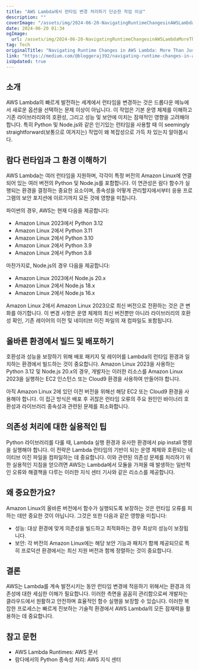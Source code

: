 ```yaml
---
title: "AWS Lambda에서 런타임 변경 처리하기 단순한 작업 이상"
description: ""
coverImage: "/assets/img/2024-06-20-NavigatingRuntimeChangesinAWSLambdaMoreThanJustaSimpleTask_0.png"
date: 2024-06-20 01:34
ogImage: 
  url: /assets/img/2024-06-20-NavigatingRuntimeChangesinAWSLambdaMoreThanJustaSimpleTask_0.png
tag: Tech
originalTitle: "Navigating Runtime Changes in AWS Lambda: More Than Just a Simple Task"
link: "https://medium.com/@bloggeraj392/navigating-runtime-changes-in-aws-lambda-more-than-just-a-simple-task-7541ed222d8e"
isUpdated: true
---
```





## 소개

AWS Lambda의 빠르게 발전하는 세계에서 런타임을 변경하는 것은 드롭다운 메뉴에서 새로운 옵션을 선택하는 문제 이상이 아닙니다. 이 작업은 기본 운영 체제를 이해하고 기존 라이브러리와의 호환성, 그리고 성능 및 보안에 미치는 잠재적인 영향을 고려해야 합니다. 특히 Python 및 Node.js와 같은 인기있는 런타임을 사용할 때 이 seemingly straightforward(보통으로 여겨지는) 작업이 왜 복잡성으로 가득 차 있는지 알아봅시다.

## 람다 런타임과 그 환경 이해하기

AWS Lambda는 여러 런타임을 지원하며, 각각이 특정 버전의 Amazon Linux에 연결되어 있는 여러 버전의 Python 및 Node.js를 포함합니다. 이 연관성은 람다 함수가 실행되는 환경을 결정하는 중요한 요소이며, 종속성을 어떻게 관리할지에서부터 응용 프로그램의 보안 포지션에 이르기까지 모든 것에 영향을 미칩니다.

<div class="content-ad"></div>

파이썬의 경우, AWS는 현재 다음을 제공합니다:

- Amazon Linux 2023에서 Python 3.12
- Amazon Linux 2에서 Python 3.11
- Amazon Linux 2에서 Python 3.10
- Amazon Linux 2에서 Python 3.9
- Amazon Linux 2에서 Python 3.8

마찬가지로, Node.js의 경우 다음을 제공합니다:

- Amazon Linux 2023에서 Node.js 20.x
- Amazon Linux 2에서 Node.js 18.x
- Amazon Linux 2에서 Node.js 16.x

<div class="content-ad"></div>

Amazon Linux 2에서 Amazon Linux 2023으로 최신 버전으로 전환하는 것은 큰 변화를 야기합니다. 이 변경 사항은 운영 체제의 최신 버전뿐만 아니라 라이브러리의 호환성 확인, 기존 레이어의 이전 및 네이티브 이진 파일의 재 컴파일도 포함됩니다.

## 올바른 환경에서 빌드 및 배포하기

호환성과 성능을 보장하기 위해 배포 패키지 및 레이어를 Lambda의 런타임 환경과 일치하는 환경에서 빌드하는 것이 중요합니다. Amazon Linux 2023을 사용하는 Python 3.12 및 Node.js 20.x의 경우, 개발자는 이러한 리소스를 Amazon Linux 2023을 실행하는 EC2 인스턴스 또는 Cloud9 환경을 사용하여 만들어야 합니다.

아직 Amazon Linux 2에 있던 이전 버전을 위해선 해당 EC2 또는 Cloud9 환경을 사용해야 합니다. 이 접근 방식은 배포 후 귀찮은 런타임 오류의 주요 원인인 바이너리 호환성과 라이브러리 종속성과 관련된 문제를 최소화합니다.

<div class="content-ad"></div>

## 의존성 처리에 대한 실용적인 팁

Python 라이브러리를 다룰 때, Lambda 실행 환경과 유사한 환경에서 pip install 명령을 실행해야 합니다. 이 전략은 Lambda 런타임의 기반이 되는 운영 체제와 호환되는 네이티브 이진 파일을 컴파일하는 데 중요합니다. 이와 관련된 의존성 문제를 처리하기 위한 실용적인 지침을 얻으려면 AWS는 Lambda에서 모듈을 가져올 때 발생하는 일반적인 오류와 해결책을 다루는 이러한 지식 센터 기사와 같은 리소스를 제공합니다.

## 왜 중요한가요?

Amazon Linux의 올바른 버전에서 함수가 실행되도록 보장하는 것은 런타임 오류를 피하는 데만 중요한 것이 아닙니다. 그것은 또한 다음과 같은 영향을 미칩니다:

<div class="content-ad"></div>

- 성능: 대상 환경에 맞게 의존성을 빌드하고 최적화하는 경우 최상의 성능이 보장됩니다.
- 보안: 각 버전의 Amazon Linux에는 해당 보안 기능과 패치가 함께 제공되므로 특히 프로덕션 환경에서는 최신 지원 버전과 함께 정렬하는 것이 중요합니다.

## 결론

AWS는 Lambda를 계속 발전시키는 동안 런타임 변경에 적응하기 위해서는 환경과 의존성에 대한 세심한 이해가 필요합니다. 이러한 측면을 꼼꼼히 관리함으로써 개발자는 클라우드에서 원활하고 안전하며 효율적인 함수 실행을 보장할 수 있습니다. 이러한 복잡한 프로세스는 빠르게 진보하는 기술적 환경에서 AWS Lambda의 모든 잠재력을 활용하는 데 중요합니다.

## 참고 문헌

<div class="content-ad"></div>

- AWS Lambda Runtimes: AWS 문서
- 람다에서의 Python 종속성 처리: AWS 지식 센터